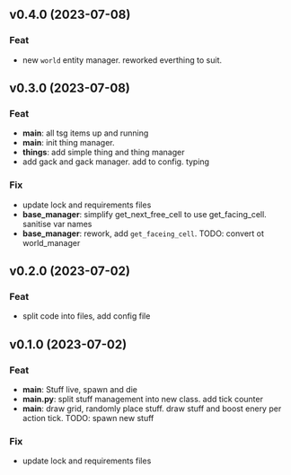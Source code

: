 ## v0.4.0 (2023-07-08)

### Feat

- new `world` entity manager. reworked everthing to suit.

## v0.3.0 (2023-07-08)

### Feat

- **main**: all tsg items up and running
- **main**: init thing manager.
- **things**: add simple thing and thing manager
- add gack and gack manager. add to config. typing

### Fix

- update lock and requirements files
- **base_manager**: simplify get_next_free_cell to use get_facing_cell. sanitise var names
- **base_manager**: rework, add `get_faceing_cell`. TODO: convert ot world_manager

## v0.2.0 (2023-07-02)

### Feat

- split code into files, add config file

## v0.1.0 (2023-07-02)

### Feat

- **main**: Stuff live, spawn and die
- **main.py**: split stuff management into new class. add tick counter
- **main**: draw grid, randomly place stuff. draw stuff and boost enery per action tick. TODO: spawn new stuff

### Fix

- update lock and requirements files
